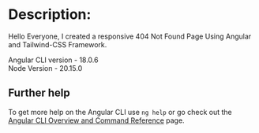 # Description:

Hello Everyone, I created a responsive 404 Not Found Page Using Angular and Tailwind-CSS Framework.

Angular CLI version - 18.0.6 <br />
Node Version - 20.15.0

## Further help

To get more help on the Angular CLI use `ng help` or go check out the [Angular CLI Overview and Command Reference](https://angular.dev/tools/cli) page.
